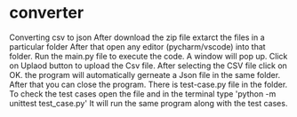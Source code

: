 # converter
Converting csv to json
After download the zip file extarct the files in a particular folder 
After that open any editor (pycharm/vscode) into that folder.
Run the main.py file to execute the code.
A window will pop up.
Click on Uplaod button to upload the Csv file.
After selecting the CSV file click on OK.
the program will automatically gerneate a Json file in the same folder. 
After that you can close the program.
There is test-case.py file in the folder. 
To check the test cases open the file and in the terminal type 'python -m unittest test_case.py'
It will run the same program along with the test cases. 



